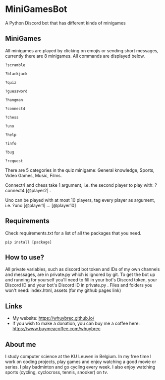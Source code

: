# MiniGamesBot

A Python Discord bot that has different kinds of minigames


## MiniGames

All minigames are played by clicking on emojis or sending short messages, currently there are 8 minigames. All commands are displayed below.

```
?scramble

?blackjack

?quiz

?guessword

?hangman

?connect4

?chess

?uno

?help

?info

?bug

?request
```

There are 5 categories in the quiz minigame: General knowledge, Sports, Video Games, Music, Films.

Connect4 and chess take 1 argument, i.e. the second player to play with: ?connect4 [@player2] .

Uno can be played with at most 10 players, tag every player as argument, i.e. ?uno [@player1] ... [@player10]


## Requirements

Check requirements.txt for a list of all the packages that you need.

```
pip install [package]
```

## How to use?

All private variables, such as discord bot token and IDs of my own channels and messages, are in private.py which is ignored by git. To get the bot up and running for yourself you'll need to fill in your bot's Discord token, your Discord ID and your bot's Discord ID in private.py .
Files and folders you won't need: index.html, assets (for my github pages link)

 
## Links

* My website: https://whuybrec.github.io/
* If you wish to make a donation, you can buy me a coffee here: https://www.buymeacoffee.com/whuybrec


## About me

I study computer science at the KU Leuven in Belgium.
In my free time I work on coding projects, play games and enjoy watching a good movie or series.
I play badminton and go cycling every week. I also enjoy watching sports (cycling, cyclocross, tennis, snooker) on tv.

